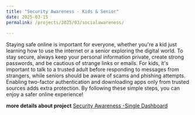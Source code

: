 ```yaml
---
title: "Security Awareness - Kids & Senior"
date: 2025-03-15
permalink: /projects/2025/03/socialawareness/
  
---
```


Staying safe online is important for everyone, whether you're a kid just learning how to use the internet or a senior exploring the digital world. To stay secure, always keep your personal information private, create strong passwords, and be cautious of strange links or emails. For kids, it's important to talk to a trusted adult before responding to messages from strangers, while seniors should be aware of scams and phishing attempts. Enabling two-factor authentication and downloading apps only from trusted sources adds extra protection. By following these simple steps, you can enjoy a safer online experience!

**more details about project**
[Security Awareness -Single Dashboard](https://start.me/p/0NK1Er/social-engineering-awareness)



